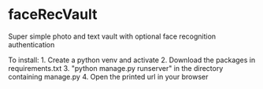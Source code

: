 # faceRecVault

Super simple photo and text vault with optional face recognition authentication

To install:
	1. Create a python venv and activate
	2. Download the packages in requirements.txt
	3. "python manage.py runserver" in the directory containing manage.py
	4. Open the printed url in your browser

